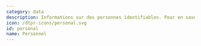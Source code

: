```yaml
---
category: data
description: Informations sur des personnes identifiables. Pour en savoir plus [cliquez-ici](https://fr.wikipedia.org/wiki/Données_personnelles)
icon: /dtpr-icons/personal.svg
id: personal
name: Personnel
---
```

